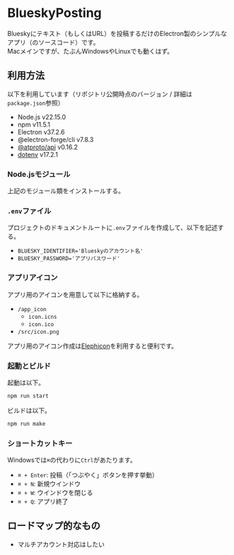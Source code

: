 # BlueskyPosting

Blueskyにテキスト（もしくはURL）を投稿するだけのElectron製のシンプルなアプリ（のソースコード）です。  
Macメインですが、たぶんWindowsやLinuxでも動くはず。  

## 利用方法

以下を利用しています（リポジトリ公開時点のバージョン / 詳細は`package.json`参照）

- Node.js v22.15.0
- npm v11.5.1
- Electron v37.2.6
- @electron-forge/cli v7.8.3
- [@atproto/api](https://github.com/bluesky-social/atproto) v0.16.2
- [dotenv](https://www.npmjs.com/package/dotenv) v17.2.1

### Node.jsモジュール

上記のモジュール類をインストールする。

### `.env`ファイル

プロジェクトのドキュメントルートに`.env`ファイルを作成して、以下を記述する。

- `BLUESKY_IDENTIFIER='Blueskyのアカウント名'`
- `BLUESKY_PASSWORD='アプリパスワード'`

### アプリアイコン

アプリ用のアイコンを用意して以下に格納する。

- `/app_icon`
  - `icon.icns`
  - `icon.ico`
- `/src/icon.png`

アプリ用のアイコン作成は[Elephicon](https://github.com/sprout2000/elephicon)を利用すると便利です。

### 起動とビルド

起動は以下。

```zsh
npm run start
```

ビルドは以下。

```zsh
npm run make
```

### ショートカットキー

Windowsでは`⌘`の代わりに`Ctrl`があたります。

- `⌘ + Enter`: 投稿（「つぶやく」ボタンを押す挙動）
- `⌘ + N`: 新規ウインドウ
- `⌘ + W`: ウインドウを閉じる
- `⌘ + Q`: アプリ終了

## ロードマップ的なもの

- マルチアカウント対応はしたい
